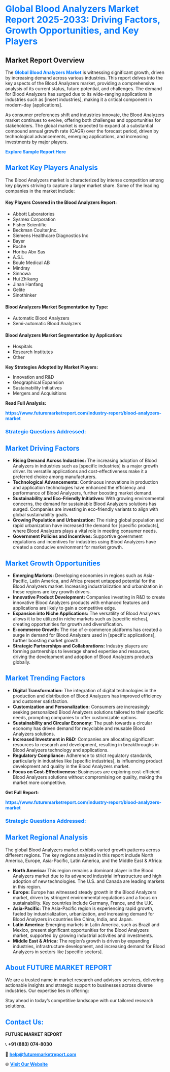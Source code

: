 <h1 style="color: #007BFF;">Global Blood Analyzers Market Report 2025-2033: Driving Factors, Growth Opportunities, and Key Players</h1>

<section id="overview">
<h2>Market Report Overview</h2>
<p>The <a href="https://www.futuremarketreport.com/industry-report/blood-analyzers-market" style="color: #007BFF; text-decoration: none;"><strong>Global Blood Analyzers Market</strong></a> is witnessing significant growth, driven by increasing demand across various industries. This report delves into the key aspects of the Blood Analyzers market, providing a comprehensive analysis of its current status, future potential, and challenges. The demand for Blood Analyzers has surged due to its wide-ranging applications in industries such as [insert industries], making it a critical component in modern-day [applications].</p>
<p>As consumer preferences shift and industries innovate, the Blood Analyzers market continues to evolve, offering both challenges and opportunities for stakeholders. The global market is expected to expand at a substantial compound annual growth rate (CAGR) over the forecast period, driven by technological advancements, emerging applications, and increasing investments by major players.</p>
</section>

<section id="overview">
<p><a href="https://www.futuremarketreport.com/request-sample/reportId=60121" style="color: #007BFF; text-decoration: none;"><strong>Explore Sample Report Here</strong></a></p>
</section>

<section id="key-players">
<h2 style="color: #007BFF;">Market Key Players Analysis</h2>
<p>The Blood Analyzers market is characterized by intense competition among key players striving to capture a larger market share. Some of the leading companies in the market include:</p>
<h4>Key Players Covered in the Blood Analyzers Report:</h4>
<ul><li>Abbott Laboratories</li><li>Sysmex Corporation</li><li>Fisher Scientific</li><li>Beckman Coulter,Inc.</li><li>Siemens Healthcare Diagnostics Inc</li><li>Bayer</li><li>Roche</li><li>Horiba Abx Sas</li><li>A.S.L</li><li>Boule Medical AB</li><li>Mindray</li><li>Sinnowa</li><li>Hui Zhikang</li><li>Jinan Hanfang</li><li>Gelite</li><li>Sinothinker</li></ul>
<h4>Blood Analyzers Market Segmentation by Type:</h4>
<ul><li>Automatic Blood Analyzers</li><li>Semi-automatic Blood Analyzers</li></ul>

<h4>Blood Analyzers Market Segmentation by Application:</h4>
<ul><li>Hospitals</li><li>Research Institutes</li><li>Other</li></ul>
<p><strong>Key Strategies Adopted by Market Players:</strong></p>
<ul>
<li>Innovation and R&D</li>
<li>Geographical Expansion</li>
<li>Sustainability Initiatives</li>
<li>Mergers and Acquisitions</li>
</ul>
</section>

<section>
<p><strong>Read Full Analysis: </strong></p><a href="https://www.futuremarketreport.com/industry-report/blood-analyzers-market" style="color: #007BFF; text-decoration: none;"><strong>https://www.futuremarketreport.com/industry-report/blood-analyzers-market</strong></a>
<h3 style="color: #007BFF;">Strategic Questions Addressed:</h3>
</section>

<section id="driving-factors">
<h2 style="color: #007BFF;">Market Driving Factors</h2>
<ul>
<li><strong>Rising Demand Across Industries:</strong> The increasing adoption of Blood Analyzers in industries such as [specific industries] is a major growth driver. Its versatile applications and cost-effectiveness make it a preferred choice among manufacturers.</li>
<li><strong>Technological Advancements:</strong> Continuous innovations in production and application technologies have enhanced the efficiency and performance of Blood Analyzers, further boosting market demand.</li>
<li><strong>Sustainability and Eco-Friendly Initiatives:</strong> With growing environmental concerns, the demand for sustainable Blood Analyzers solutions has surged. Companies are investing in eco-friendly variants to align with global sustainability goals.</li>
<li><strong>Growing Population and Urbanization:</strong> The rising global population and rapid urbanization have increased the demand for [specific products], where Blood Analyzers plays a vital role in meeting consumer needs.</li>
<li><strong>Government Policies and Incentives:</strong> Supportive government regulations and incentives for industries using Blood Analyzers have created a conducive environment for market growth.</li>
</ul>
</section>

<section id="growth-opportunities">
<h2 style="color: #007BFF;">Market Growth Opportunities</h2>
<ul>
<li><strong>Emerging Markets:</strong> Developing economies in regions such as Asia-Pacific, Latin America, and Africa present untapped potential for the Blood Analyzers market. Increasing industrialization and urbanization in these regions are key growth drivers.</li>
<li><strong>Innovative Product Development:</strong> Companies investing in R&D to create innovative Blood Analyzers products with enhanced features and applications are likely to gain a competitive edge.</li>
<li><strong>Expansion into Niche Applications:</strong> The versatility of Blood Analyzers allows it to be utilized in niche markets such as [specific niches], creating opportunities for growth and diversification.</li>
<li><strong>E-commerce Growth:</strong> The rise of e-commerce platforms has created a surge in demand for Blood Analyzers used in [specific applications], further boosting market growth.</li>
<li><strong>Strategic Partnerships and Collaborations:</strong> Industry players are forming partnerships to leverage shared expertise and resources, driving the development and adoption of Blood Analyzers products globally.</li>
</ul>
</section>

<section id="trending-factors">
<h2 style="color: #007BFF;">Market Trending Factors</h2>
<ul>
<li><strong>Digital Transformation:</strong> The integration of digital technologies in the production and distribution of Blood Analyzers has improved efficiency and customer satisfaction.</li>
<li><strong>Customization and Personalization:</strong> Consumers are increasingly seeking personalized Blood Analyzers solutions tailored to their specific needs, prompting companies to offer customizable options.</li>
<li><strong>Sustainability and Circular Economy:</strong> The push towards a circular economy has driven demand for recyclable and reusable Blood Analyzers solutions.</li>
<li><strong>Increased Investment in R&D:</strong> Companies are allocating significant resources to research and development, resulting in breakthroughs in Blood Analyzers technology and applications.</li>
<li><strong>Regulatory Compliance:</strong> Adherence to strict regulatory standards, particularly in industries like [specific industries], is influencing product development and quality in the Blood Analyzers market.</li>
<li><strong>Focus on Cost-Effectiveness:</strong> Businesses are exploring cost-efficient Blood Analyzers solutions without compromising on quality, making the market more competitive.</li>
</ul>
</section>

<section>
<p><strong>Get Full Report: </strong></p><a href="https://www.futuremarketreport.com/industry-report/blood-analyzers-market" style="color: #007BFF; text-decoration: none;"><strong>https://www.futuremarketreport.com/industry-report/blood-analyzers-market</strong></a>
<h3 style="color: #007BFF;">Strategic Questions Addressed:</h3>
</section>


<section id="regional-analysis">
<h2 style="color: #007BFF;">Market Regional Analysis</h2>
<p>The global Blood Analyzers market exhibits varied growth patterns across different regions. The key regions analyzed in this report include North America, Europe, Asia-Pacific, Latin America, and the Middle East & Africa:</p>
<ul>
<li><strong>North America:</strong> This region remains a dominant player in the Blood Analyzers market due to its advanced industrial infrastructure and high adoption of new technologies. The U.S. and Canada are leading markets in this region.</li>
<li><strong>Europe:</strong> Europe has witnessed steady growth in the Blood Analyzers market, driven by stringent environmental regulations and a focus on sustainability. Key countries include Germany, France, and the U.K.</li>
<li><strong>Asia-Pacific:</strong> The Asia-Pacific region is experiencing rapid growth, fueled by industrialization, urbanization, and increasing demand for Blood Analyzers in countries like China, India, and Japan.</li>
<li><strong>Latin America:</strong> Emerging markets in Latin America, such as Brazil and Mexico, present significant opportunities for the Blood Analyzers market, supported by growing industrial activities and investments.</li>
<li><strong>Middle East & Africa:</strong> The region’s growth is driven by expanding industries, infrastructure development, and increasing demand for Blood Analyzers in sectors like [specific sectors].</li>
</ul>
</section>

<footer>
<h2 style="color: #007BFF;">About FUTURE MARKET REPORT</h2>
<p>We are a trusted name in market research and advisory services, delivering actionable insights and strategic support to businesses across diverse industries. Our expertise lies in offering:</p>

<p>Stay ahead in today’s competitive landscape with our tailored research solutions.</p>

<h2 style="color: #007BFF;">Contact Us:</h2>
<p><strong>FUTURE MARKET REPORT</strong></p>
<p>📞 <strong>+91 (883) 074-8030</strong></p>
<p>📧 <strong><a href="mailto:help@futuremarketreport.com" style="color: #007BFF;">help@futuremarketreport.com</a></strong></p>
<p>🌐 <strong><a href="https://www.futuremarketreport.com/" style="color: #007BFF;">Visit Our Website</a></strong></p>
</footer>